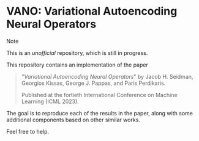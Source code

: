 # VANO: Variational Autoencoding Neural Operators

> [!NOTE]
> This is an *unofficial* repository, which is still in progress.

This repository contains an implementation of the paper
> "*Variational Autoencoding Neural Operators*"
> by Jacob H. Seidman, Georgios Kissas, George J. Pappas, and Paris Perdikaris.
> 
> Published at the fortieth International Conference on Machine Learning (ICML 2023).

The goal is to reproduce each of the results in the paper, along with some additional components based on other similar works.

Feel free to help.
